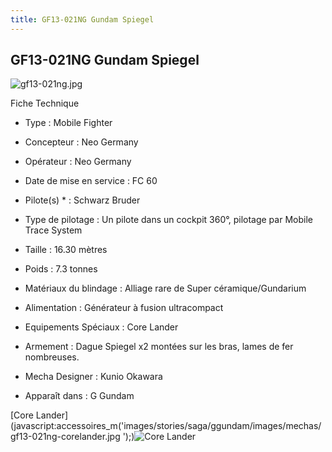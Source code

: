 ```yaml
---
title: GF13-021NG Gundam Spiegel
---
```


GF13-021NG Gundam Spiegel
-------------------------

![gf13-021ng.jpg](/images/stories/saga/ggundam/images/mechas/gf13-021ng.jpg)

 Fiche Technique   
- Type : Mobile Fighter  
- Concepteur : Neo Germany  
- Opérateur : Neo Germany  
- Date de mise en service : FC 60  
- Pilote(s) * : Schwarz Bruder  
- Type de pilotage : Un pilote dans un cockpit 360°, pilotage par Mobile Trace System  
- Taille : 16.30 mètres  
- Poids : 7.3 tonnes  
- Matériaux du blindage : Alliage rare de Super céramique/Gundarium  
- Alimentation : Générateur à fusion ultracompact  
- Equipements Spéciaux : Core Lander  
- Armement : Dague Spiegel x2 montées sur les bras, lames de fer nombreuses.  
  
  
- Mecha Designer : Kunio Okawara  
- Apparaît dans : G Gundam


[Core Lander](javascript:accessoires_m('images/stories/saga/ggundam/images/mechas/gf13-021ng-corelander.jpg
');)![
Core Lander](/images/stories/saga/ggundam/images/mechas/gf13-021ng-corelander.jpg
) 
